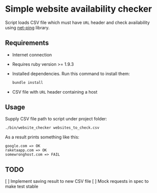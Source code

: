 # Simple website availability checker

Script loads CSV file which must have `URL` header and check availability using [net-ping](https://github.com/eitoball/net-ping) library.


## Requirements

* Internet connection
* Requires ruby version >= 1.9.3
* Installed dependencies. Run this command to install them:

  ```sh
  bundle install
  ```

* CSV file with `URL` header containing a host

## Usage

Supply CSV file path to script under project folder:

```sh
./bin/website_checker websites_to_check.csv
```

As a result prints something like this:

    google.com => OK
    raketaapp.com => OK
    somewronghost.com => FAIL

## TODO

[ ] Implement saving result to new CSV file
[ ] Mock requests in spec to make test stable
